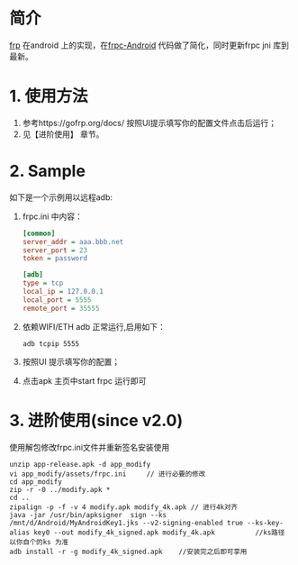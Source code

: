 # 简介

[frp](https://github.com/fatedier/frp) 在android 上的实现，在[frpc-Android](https://github.com/FrpcCluster/frpc-Android) 代码做了简化，同时更新frpc jni 库到最新。

# 1. 使用方法

1. 参考https://gofrp.org/docs/ 按照UI提示填写你的配置文件点击后运行；
2. 见【进阶使用】 章节。

# 2. Sample

如下是一个示例用以远程adb:

1. frpc.ini 中内容：

   ```ini
   [common]
   server_addr = aaa.bbb.net
   server_port = 23
   token = password
   
   [adb]
   type = tcp
   local_ip = 127.0.0.1
   local_port = 5555
   remote_port = 35555
   ```

3. 依赖WIFI/ETH adb 正常运行,启用如下：

   ```shell
   adb tcpip 5555

3. 按照UI 提示填写你的配置；

4. 点击apk 主页中start frpc 运行即可

# 3. 进阶使用(since v2.0)

使用解包修改frpc.ini文件并重新签名安装使用

```shell
unzip app-release.apk -d app_modify
vi app_modify/assets/frpc.ini     // 进行必要的修改
cd app_modify
zip -r -0 ../modify.apk *
cd ..
zipalign -p -f -v 4 modify.apk modify_4k.apk // 进行4k对齐
java -jar /usr/bin/apksigner  sign --ks /mnt/d/Android/MyAndroidKey1.jks --v2-signing-enabled true --ks-key-alias key0 --out modify_4k_signed.apk modify_4k.apk          //ks路径 以你自个的ks 为准
adb install -r -g modify_4k_signed.apk    //安装完之后即可享用
```